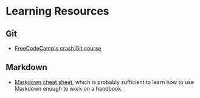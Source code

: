 # Learning Resources

## Git
- [FreeCodeCamp's crash Git course](https://www.freecodecamp.org/news/learn-the-basics-of-git-in-under-10-minutes-da548267cc91/)

## Markdown
- [Markdown cheat sheet](https://github.com/adam-p/markdown-here/wiki/Markdown-Cheatsheet), which is probably sufficient to learn how to use Markdown enough to work on a handbook.
